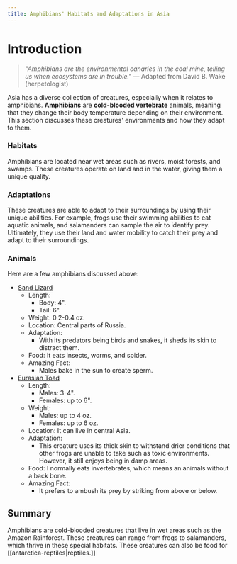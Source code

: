 ```yaml
---
title: Amphibians' Habitats and Adaptations in Asia
---
```

# Introduction

>_"Amphibians are the environmental canaries in the coal mine, telling us when ecosystems are in trouble."_ 
>— Adapted from David B. Wake (herpetologist)

Asia has a diverse collection of creatures, especially when it relates to amphibians. **Amphibians** are **cold-blooded vertebrate** animals, meaning that they change their body temperature depending on their environment. This section discusses these creatures' environments and how they adapt to them.
### Habitats

Amphibians are located near wet areas such as rivers, moist forests, and swamps. These creatures operate on land and in the water, giving them a unique quality.
### Adaptations

These creatures are able to adapt to their surroundings by using their unique abilities. For example, frogs use their swimming abilities to eat aquatic animals, and salamanders can sample the air to identify prey. Ultimately, they use their land and water mobility to catch their prey and adapt to their surroundings.
### Animals

Here are a few amphibians discussed above:

- [Sand Lizard](https://th.bing.com/th/id/R.47c7a47074985fb170547b7e1aa367ea?rik=qRY%2f7hCKYyQE1w&riu=http%3a%2f%2f3.bp.blogspot.com%2f-XjELZPsxApM%2fUigQWdxu_5I%2fAAAAAAAAEGE%2fe8ak8UiVo5o%2fs1600%2fSand_Lizard.jpg&ehk=p%2fbZkMxnC9UV3YGsvd5U4PRhaC2M178rpWmruiCbeJE%3d&risl=&pid=ImgRaw&r=0)
	- Length:
		- Body: 4".
		- Tail: 6".
	- Weight: 0.2-0.4 oz.
	- Location: Central parts of Russia.
	- Adaptation:
		- With its predators being birds and snakes, it sheds its skin to distract them.
	- Food: It eats insects, worms, and spider.
	- Amazing Fact: 
		- Males bake in the sun to create sperm.
- [Eurasian Toad](https://thumbs.dreamstime.com/b/common-eurasian-spadefoot-toad-common-eurasian-spadefoot-toad-pelobates-fuscus-202525250.jpg)
	- Length:
		- Males: 3-4".
		- Females: up to 6".
	- Weight:
		- Males: up to 4 oz.
		- Females: up to 6 oz.
	- Location: It can live in central Asia.
	- Adaptation:
		-  This creature uses its thick skin to withstand drier conditions that other frogs are unable to take such as toxic environments. However, it still enjoys being in damp areas.
	- Food: I normally eats invertebrates, which means an animals without a back bone.
	- Amazing Fact: 
		- It prefers to ambush its prey by striking from above or below.
## Summary

Amphibians are cold-blooded creatures that live in wet areas such as the Amazon Rainforest. These creatures can range from frogs to salamanders, which thrive in these special habitats. These creatures can also be food for [[antarctica-reptiles|reptiles.]]